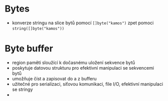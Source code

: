 # Bytes
- konverze stringu na slice bytů pomocí `[]byte("kamos")` zpet pomoci `string([]byte("kamos"))`

# Byte buffer
- region paměti sloužící k dočasnému uložení sekvence bytů
- poskytuje datovou strukturu pro efektivní manipulaci se sekvencemi bytů
- umožňuje číst a zapisovat do a z bufferu
- užitečné pro serializaci, síťovou komunikaci, file I/O, efektivní manipulaci se stringy
- 
